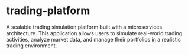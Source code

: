 # trading-platform
A scalable trading simulation platform built with a microservices architecture. This application allows users to simulate real-world trading activities, analyze market data, and manage their portfolios in a realistic trading environment.
